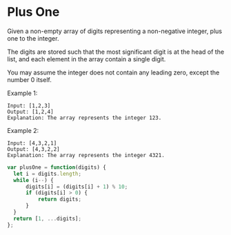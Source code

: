 # Plus One

Given a non-empty array of digits representing a non-negative integer, plus one to the integer.

The digits are stored such that the most significant digit is at the head of the list, and each element in the array contain a single digit.

You may assume the integer does not contain any leading zero, except the number 0 itself.

Example 1:

```
Input: [1,2,3]
Output: [1,2,4]
Explanation: The array represents the integer 123.
```

Example 2:

```
Input: [4,3,2,1]
Output: [4,3,2,2]
Explanation: The array represents the integer 4321.
```

```js
var plusOne = function(digits) {    
  let i = digits.length;
  while (i--) {
      digits[i] = (digits[i] + 1) % 10;
      if (digits[i] > 0) {
          return digits;
      }
  }
  return [1, ...digits];
};

```